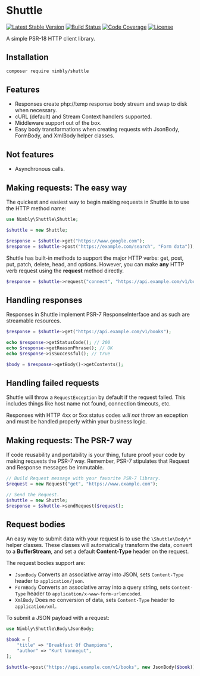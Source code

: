 # Shuttle
[![Latest Stable Version](https://img.shields.io/packagist/v/nimbly/Shuttle.svg?style=flat-square)](https://packagist.org/packages/nimbly/Shuttle)
[![Build Status](https://img.shields.io/travis/nimbly/Shuttle.svg?style=flat-square)](https://travis-ci.org/nimbly/Shuttle)
[![Code Coverage](https://img.shields.io/coveralls/github/nimbly/Shuttle.svg?style=flat-square)](https://coveralls.io/github/nimbly/Shuttle)
[![License](https://img.shields.io/github/license/nimbly/Shuttle.svg?style=flat-square)](https://packagist.org/packages/nimbly/Shuttle)


A simple PSR-18 HTTP client library.

## Installation
```bash
composer require nimbly/shuttle
```

## Features
* Responses create php://temp response body stream and swap to disk when necessary.
* cURL (default) and Stream Context handlers supported.
* Middleware support out of the box.
* Easy body transformations when creating requests with JsonBody, FormBody, and XmlBody helper classes.

## Not features
* Asynchronous calls.

## Making requests: The easy way

The quickest and easiest way to begin making requests in Shuttle is to use the HTTP method name:

```php
use Nimbly\Shuttle\Shuttle;

$shuttle = new Shuttle;

$response = $shuttle->get("https://www.google.com");
$response = $shuttle->post("https://example.com/search", "Form data"));
```

Shuttle has built-in methods to support the major HTTP verbs: get, post, put, patch, delete, head, and options. However, you can make **any** HTTP verb request using the **request** method directly.

```php
$response = $shuttle->request("connect", "https://api.example.com/v1/books");
```

## Handling responses

Responses in Shuttle implement PSR-7 ResponseInterface and as such are streamable resources.

```php
$response = $shuttle->get("https://api.example.com/v1/books");

echo $response->getStatusCode(); // 200
echo $response->getReasonPhrase(); // OK
echo $response->isSuccessful(); // true

$body = $response->getBody()->getContents();
```


## Handling failed requests

Shuttle will throw a ```RequestException``` by default if the request failed. This includes things like host name not found, connection timeouts, etc.

Responses with HTTP 4xx or 5xx status codes *will not* throw an exception and must be handled properly within your business logic.

## Making requests: The PSR-7 way

If code reusability and portability is your thing, future proof your code by making requests the PSR-7 way. Remember, PSR-7 stipulates that Request and Response messages be immutable.

```php
// Build Request message with your favorite PSR-7 library.
$request = new Request("get", "https://www.example.com");

// Send the Request.
$shuttle = new Shuttle;
$response = $shuttle->sendRequest($request);
```

## Request bodies
An easy way to submit data with your request is to use the ```\Shuttle\Body\*``` helper classes. These classes will automatically
transform the data, convert to a **BufferStream**, and set a default **Content-Type** header on the request.

The request bodies support are:

* `JsonBody` Converts an associative array into JSON, sets `Content-Type` header to `application/json`.
* `FormBody` Converts an associative array into a query string, sets `Content-Type` header to `application/x-www-form-urlencoded`.
* `XmlBody` Does no conversion of data, sets `Content-Type` header to `application/xml`.

To submit a JSON payload with a request:

```php
use Nimbly\Shuttle\Body\JsonBody;

$book = [
    "title" => "Breakfast Of Champions",
    "author" => "Kurt Vonnegut",
];

$shuttle->post("https://api.example.com/v1/books", new JsonBody($book));
```

